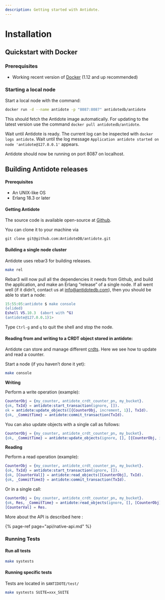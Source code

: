 ```yaml
---
description: Getting started with Antidote.
---
```


# Installation

## Quickstart with Docker <a id="quickstart-with-docker"></a>

### Prerequisites <a id="prerequisites"></a>

* Working recent version of [Docker](https://docs.docker.com/install/) \(1.12 and up recommended\)

### Starting a local node <a id="starting-a-local-node"></a>

Start a local node with the command:

```bash
docker run -d --name antidote -p "8087:8087" antidotedb/antidote
```

This should fetch the Antidote image automatically. For updating to the latest version use the command `docker pull antidotedb/antidote`.

Wait until Antidote is ready. The current log can be inspected with `docker logs antidote`. Wait until the log message `Application antidote started on node 'antidote@127.0.0.1'` appears.

Antidote should now be running on port 8087 on localhost.

## Building Antidote releases <a id="building-antidote-releases"></a>

#### Prerequisites <a id="prerequisites-1"></a>

* An UNIX-like OS
* Erlang 18.3 or later

#### Getting Antidote

The source code is available open-source at [Github](https://github.com/AntidoteDB/antidote).

You can clone it to your machine via

```text
git clone git@github.com:AntidoteDB/antidote.git
```

#### Building a single node cluster

Antidote uses rebar3 for building releases.

```bash
make rel
```

Rebar3 will now pull all the dependencies it needs from Github, and build the application, and make an Erlang “release” of a single node. If all went well \(if it didn’t, contact us at [info@antidotedb.com](mailto:info@antidotedb.com)\), then you should be able to start a node:

```erlang
15:55:05:antidote $ make console
(elided)
Eshell V5.10.3  (abort with ^G)
(antidote@127.0.0.1)1>
```

Type `Ctrl-g` and `q` to quit the shell and stop the node.

#### Reading from and writing to a CRDT object stored in antidote: <a id="reading-from-and-writing-to-a-crdt-object-stored-in-antidote"></a>

Antidote can store and manage different [crdts](https://github.com/AntidoteDB/antidote_crdt). Here we see how to update and read a counter.

Start a node \(if you haven’t done it yet\):

```bash
make console
```

**Writing**

 Perform a write operation \(example\):

```erlang
CounterObj = {my_counter, antidote_crdt_counter_pn, my_bucket}.
{ok, TxId} = antidote:start_transaction(ignore, []).
ok = antidote:update_objects([{CounterObj, increment, 1}], TxId).
{ok, _CommitTime} = antidote:commit_transaction(TxId).
```

 You can also update objects with a single call as follows:

```erlang
CounterObj = {my_counter, antidote_crdt_counter_pn, my_bucket}.
{ok, _CommitTime} = antidote:update_objects(ignore, [], [{CounterObj, increment, 1}]).
```

**Reading**

 Perform a read operation \(example\):

```erlang
CounterObj = {my_counter, antidote_crdt_counter_pn, my_bucket}.
{ok, TxId} = antidote:start_transaction(ignore, []).
{ok, [CounterVal]} = antidote:read_objects([CounterObj], TxId).
{ok, _CommitTime3} = antidote:commit_transaction(TxId).
```

 Or in a single call:

```erlang
CounterObj = {my_counter, antidote_crdt_counter_pn, my_bucket}.
{ok, Res, _CommitTime} = antidote:read_objects(ignore, [], [CounterObj]).
[CounterVal] = Res.
```

 More about the API is described here :
  
 {% page-ref page="api/native-api.md" %}

###  Running Tests

#### Run all tests <a id="run-all-tests"></a>

```bash
make systests
```

#### Running specific tests <a id="running-specific-tests"></a>

 Tests are located in `$ANTIDOTE/test/`

```bash
make systests SUITE=xxx_SUITE
```


